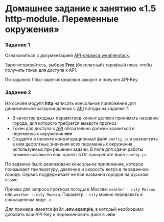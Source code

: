# Домашнее задание к занятию «1.5 http-module. Переменные окружения»

### Задание 1

Ознакомиться с документацией [API-сервиса weatherstack](https://weatherstack.com/documentation).

Зарегистрируйтесь, выбрав [**Free**](https://weatherstack.com/signup/free) (бесплатный) тарифный план, чтобы получить токен для доступа к API.

По заданию 1 был зарегистрирован аккаунт и получен API-Key.

### Задание 2

На основе модуля **http** написать консольное приложение для динамической загрузки данных с [API](https://weatherstack.com/) погоды из _задания 1_.

- В качестве входных параметров клиент должен принимать название города, для которого требуется вывести прогноз.
- Токен для доступа к [API](https://weatherstack.com/) обязательно должен храниться в переменных окружения **env**
- Создайте в проекте конфигурационный файл `config.js` и разместить в нем дефолтные значения всех переменных окружения, используемых при решении задачи. В поле для сдачи работы помимо ссылки на ваш проект в Git прикрепите файл `config.js`.

По заданию было реализовано консольное приложение, которое показывает температуру, давление и скорость ветра в переданном городе. Сервис поддерживает не все названия городов на русском языке.

Пример для запроса прогноза погоды в Москве: `weather --city Мoscow` или `weather --city Москва`. Параметр `--city` можно передавать в сокращенном виде `-c`.

Для примера имеется файл **.env.example**, в который необходимо добавить ваш API-Key и переименовать файл в **.env**
